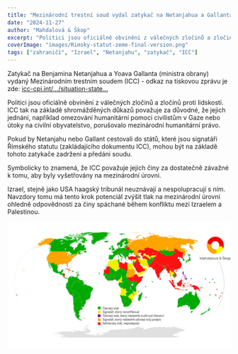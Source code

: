 ```yaml
---
title: "Mezinárodní trestní soud vydal zatykač na Netanjahua a Gallanta"
date: "2024-11-27"
author: "Mahdalová & Škop"
excerpt: "Politici jsou oficiálně obviněni z válečných zločinů a zločinů proti lidskosti."
coverImage: "images/Rimsky-statut-zeme-final-version.png"
tags: ["zahraničí", "Izrael", "Netanjahu", "zatykač", "ICC"]
---
```

Zatykač na Benjamina Netanjahua a Yoava Gallanta (ministra obrany) vydaný Mezinárodním trestním soudem (ICC) - odkaz na tiskovou zprávu je zde: [icc-cpi.int/…/situation-state…](https://www.icc-cpi.int/news/situation-state-palestine-icc-pre-trial-chamber-i-rejects-state-israels-challenges)

Politici jsou oficiálně obviněni z válečných zločinů a zločinů proti lidskosti. ICC tak na základě shromážděných důkazů považuje za důvodné, že jejich jednání, například omezování humanitární pomoci civilistům v Gaze nebo útoky na civilní obyvatelstvo, porušovalo mezinárodní humanitární právo.

Pokud by Netanjahu nebo Gallant cestovali do států, které jsou signatáři Římského statutu (zakládajícího dokumentu ICC), mohou být na základě tohoto zatykače zadrženi a předáni soudu.

Symbolicky to znamená, že ICC považuje jejich činy za dostatečně závažné k tomu, aby byly vyšetřovány na mezinárodní úrovni.

Izrael, stejně jako USA haagský tribunál neuznávají a nespolupracují s ním. Navzdory tomu má tento krok potenciál zvýšit tlak na mezinárodní úrovni ohledně odpovědnosti za činy spáchané během konfliktu mezi Izraelem a Palestinou.

![Signatáři tzv. Římskýho statutu - země, které by politiky měly vydat na základě zatykače Mezinárodního trestního soudu](images/Rimsky-statut-zeme.png)
